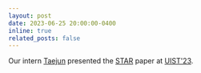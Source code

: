 ```yaml
---
layout: post
date: 2023-06-25 20:00:00-0400
inline: true
related_posts: false
---
```


 Our intern [Taejun](https://taejun13.github.io/) presented the [STAR](http://tinyurl.com/UIST-STAR) paper at [UIST'23](https://www.youtube.com/live/IiKX6HRSiSk?si=EkP3-bXo1gxDgae3&t=10589). 


